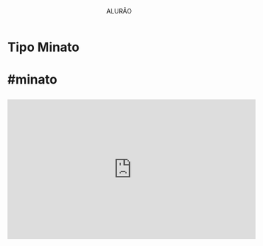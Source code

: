 <head>
   <link rel="stylesheet" href="styles.css" />
</head>

<body>

<header>ALURÃO</header>


<h1>Tipo Minato <h1>
</p>#minato</p>


                                                                                                                                            
<iframe width="560" height="315" src="https://www.youtube.com/embed/IaRYwEECq-E?si=4gM_ZfhoGPvFYweI" title="YouTube video player" frameborder="0" allow="accelerometer; autoplay; clipboard-write; encrypted-media; gyroscope; picture-in-picture; web-share" referrerpolicy="strict-origin-when-cross-origin" allowfullscreen></iframe>



<body>
